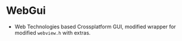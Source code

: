 # WebGui

- Web Technologies based Crossplatform GUI, modified wrapper for modified `webview.h` with extras.
